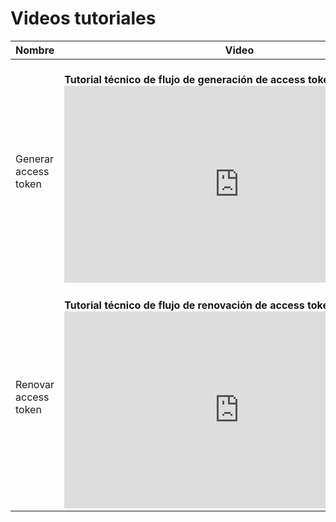 # Videos tutoriales

|Nombre|Video| 
|---|---|
|Generar access token | <br/> **Tutorial técnico de flujo de generación de access token** <br/> <iframe width="560" height="315" src="https://www.youtube.com/embed/I0yR0awzo0A" title="YouTube video player" frameborder="0" allow="accelerometer; autoplay; clipboard-write; encrypted-media; gyroscope; picture-in-picture" allowfullscreen></iframe> |
|Renovar access token| <br/> **Tutorial técnico de flujo de renovación de access token** <br/> <iframe width="560" height="315" src="https://www.youtube.com/embed/0Thib_8dTCk" title="YouTube video player" frameborder="0" allow="accelerometer; autoplay; clipboard-write; encrypted-media; gyroscope; picture-in-picture" allowfullscreen></iframe>|